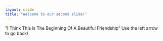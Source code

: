 ```yaml
---
layout: slide
title: "Welcome to our second slide!"
---
```

"I Think This Is The Beginning Of A Beautiful Friendship"
Use the left arrow to go back!
